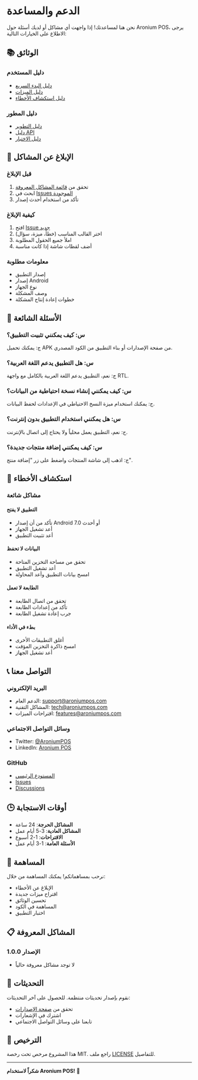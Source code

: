 # الدعم والمساعدة

نحن هنا لمساعدتك! إذا واجهت أي مشاكل أو لديك أسئلة حول Aronium POS، يرجى الاطلاع على الخيارات التالية:

## 📚 الوثائق

### دليل المستخدم
- [دليل البدء السريع](docs/getting-started.md)
- [دليل الميزات](docs/features.md)
- [دليل استكشاف الأخطاء](docs/troubleshooting.md)

### دليل المطور
- [دليل التطوير](docs/development.md)
- [دليل API](docs/api.md)
- [دليل الاختبار](docs/testing.md)

## 🐛 الإبلاغ عن المشاكل

### قبل الإبلاغ
1. تحقق من [قائمة المشاكل المعروفة](#المشاكل-المعروفة)
2. ابحث في [Issues الموجودة](https://github.com/your-username/aronium-pos/issues)
3. تأكد من استخدام أحدث إصدار

### كيفية الإبلاغ
1. افتح [Issue جديد](https://github.com/your-username/aronium-pos/issues/new)
2. اختر القالب المناسب (خطأ، ميزة، سؤال)
3. املأ جميع الحقول المطلوبة
4. أضف لقطات شاشة إذا كانت مناسبة

### معلومات مطلوبة
- إصدار التطبيق
- إصدار Android
- نوع الجهاز
- وصف المشكلة
- خطوات إعادة إنتاج المشكلة

## 💬 الأسئلة الشائعة

### س: كيف يمكنني تثبيت التطبيق؟
ج: يمكنك تحميل APK من صفحة الإصدارات أو بناء التطبيق من الكود المصدري.

### س: هل التطبيق يدعم اللغة العربية؟
ج: نعم، التطبيق يدعم اللغة العربية بالكامل مع واجهة RTL.

### س: كيف يمكنني إنشاء نسخة احتياطية من البيانات؟
ج: يمكنك استخدام ميزة النسخ الاحتياطي في الإعدادات لحفظ البيانات.

### س: هل يمكنني استخدام التطبيق بدون إنترنت؟
ج: نعم، التطبيق يعمل محلياً ولا يحتاج إلى اتصال بالإنترنت.

### س: كيف يمكنني إضافة منتجات جديدة؟
ج: اذهب إلى شاشة المنتجات واضغط على زر "إضافة منتج".

## 🔧 استكشاف الأخطاء

### مشاكل شائعة

#### التطبيق لا يفتح
- تأكد من أن إصدار Android 7.0 أو أحدث
- أعد تشغيل الجهاز
- أعد تثبيت التطبيق

#### البيانات لا تحفظ
- تحقق من مساحة التخزين المتاحة
- أعد تشغيل التطبيق
- امسح بيانات التطبيق وأعد المحاولة

#### الطابعة لا تعمل
- تحقق من اتصال الطابعة
- تأكد من إعدادات الطابعة
- جرب إعادة تشغيل الطابعة

#### بطء في الأداء
- أغلق التطبيقات الأخرى
- امسح ذاكرة التخزين المؤقت
- أعد تشغيل الجهاز

## 📞 التواصل معنا

### البريد الإلكتروني
- الدعم العام: support@aroniumpos.com
- المشاكل التقنية: tech@aroniumpos.com
- اقتراحات الميزات: features@aroniumpos.com

### وسائل التواصل الاجتماعي
- Twitter: [@AroniumPOS](https://twitter.com/aroniumpos)
- LinkedIn: [Aronium POS](https://linkedin.com/company/aronium-pos)

### GitHub
- [المستودع الرئيسي](https://github.com/your-username/aronium-pos)
- [Issues](https://github.com/your-username/aronium-pos/issues)
- [Discussions](https://github.com/your-username/aronium-pos/discussions)

## 🕒 أوقات الاستجابة

- **المشاكل الحرجة**: 24 ساعة
- **المشاكل العادية**: 3-5 أيام عمل
- **الاقتراحات**: 1-2 أسبوع
- **الأسئلة العامة**: 1-3 أيام عمل

## 🤝 المساهمة

نرحب بمساهماتكم! يمكنك المساهمة من خلال:
- الإبلاغ عن الأخطاء
- اقتراح ميزات جديدة
- تحسين الوثائق
- المساهمة في الكود
- اختبار التطبيق

## 📋 المشاكل المعروفة

### الإصدار 1.0.0
- لا توجد مشاكل معروفة حالياً

## 🔄 التحديثات

نقوم بإصدار تحديثات منتظمة. للحصول على آخر التحديثات:
- تحقق من [صفحة الإصدارات](https://github.com/your-username/aronium-pos/releases)
- اشترك في الإشعارات
- تابعنا على وسائل التواصل الاجتماعي

## 📄 الترخيص

هذا المشروع مرخص تحت رخصة MIT. راجع ملف [LICENSE](LICENSE) للتفاصيل.

---

**شكراً لاستخدام Aronium POS!** 🎉